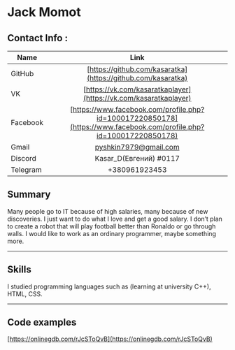 # Jack Momot
## Contact Info :

|   Name  | Link           
| ------------- | :------------------: | 
| GitHub        | [https://github.com/kasaratka](https://github.com/kasaratka)|
| VK   | [https://vk.com/kasaratkaplayer](https://vk.com/kasaratkaplayer)   |
| Facebook    | [https://www.facebook.com/profile.php?id=100017220850178](https://www.facebook.com/profile.php?id=100017220850178) | 
| Gmail  | pyshkin7979@gmail.com        |  
| Discord  | Kasar_D(Евгений) #0117       |  
| Telegram  | +380961923453       |  


## Summary

Many people go to IT because of high salaries,  many because of new discoveries. I just want to do what I love and get a good salary. I don’t plan to create a robot that will play football better than Ronaldo or go through walls. I would like to work as an ordinary programmer, maybe something more.

---

## Skills 

I  studied programming languages such as  (learning  at university C++),  HTML, CSS.

---

## Code examples

[https://onlinegdb.com/rJcSToQvB](https://onlinegdb.com/rJcSToQvB)



